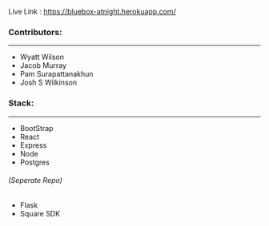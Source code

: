 Live Link : https://bluebox-atnight.herokuapp.com/

### Contributors:
---
- Wyatt Wilson
- Jacob Murray
- Pam Surapattanakhun 
- Josh S Wilkinson 

### Stack:
---
- BootStrap
- React
- Express
- Node
- Postgres

###### (Seperate Repo)
- Flask
- Square SDK
